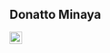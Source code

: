## Donatto Minaya
<a href="https://www.linkedin.com/in/devdonatto-minaya/"><img width=22px src="https://image.flaticon.com/icons/png/512/174/174857.png" /></a>
